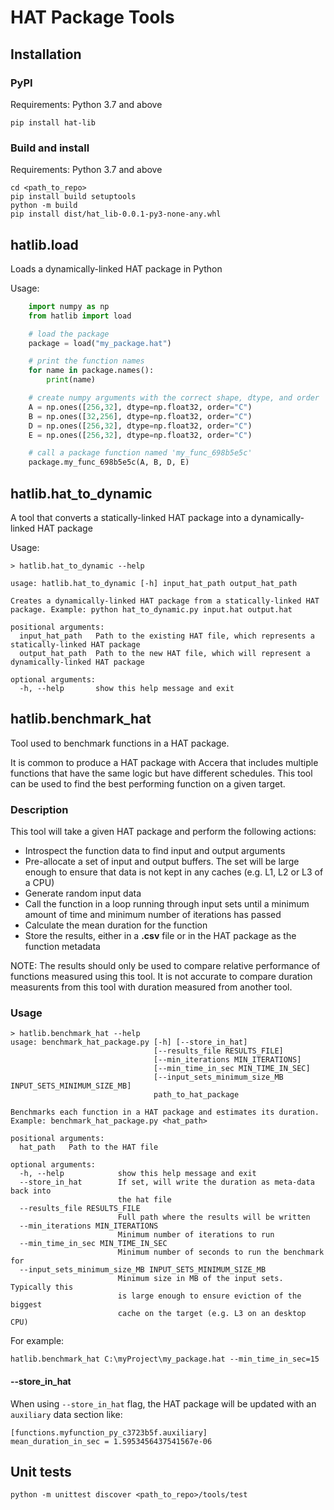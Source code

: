 # HAT Package Tools

## Installation

### PyPI

Requirements: Python 3.7 and above

```shell
pip install hat-lib
```

### Build and install

Requirements: Python 3.7 and above

```shell
cd <path_to_repo>
pip install build setuptools
python -m build
pip install dist/hat_lib-0.0.1-py3-none-any.whl
```

## hatlib.load
Loads a dynamically-linked HAT package in Python

Usage:

```python
    import numpy as np
    from hatlib import load

    # load the package
    package = load("my_package.hat") 

    # print the function names
    for name in package.names():
        print(name)

    # create numpy arguments with the correct shape, dtype, and order
    A = np.ones([256,32], dtype=np.float32, order="C") 
    B = np.ones([32,256], dtype=np.float32, order="C")
    D = np.ones([256,32], dtype=np.float32, order="C")
    E = np.ones([256,32], dtype=np.float32, order="C")

    # call a package function named 'my_func_698b5e5c'
    package.my_func_698b5e5c(A, B, D, E)
```


## hatlib.hat_to_dynamic
A tool that converts a statically-linked HAT package into a dynamically-linked HAT package

Usage:

```shell
> hatlib.hat_to_dynamic --help

usage: hatlib.hat_to_dynamic [-h] input_hat_path output_hat_path

Creates a dynamically-linked HAT package from a statically-linked HAT package. Example: python hat_to_dynamic.py input.hat output.hat

positional arguments:
  input_hat_path   Path to the existing HAT file, which represents a statically-linked HAT package
  output_hat_path  Path to the new HAT file, which will represent a dynamically-linked HAT package

optional arguments:
  -h, --help       show this help message and exit
```

## hatlib.benchmark_hat
Tool used to benchmark functions in a HAT package.

It is common to produce a HAT package with Accera that includes multiple functions that have the same logic but have different schedules. This tool can be used to find the best performing function on a given target.

### Description
This tool will take a given HAT package and perform the following actions:

- Introspect the function data to find input and output arguments
- Pre-allocate a set of input and output buffers. The set will be large enough to ensure that data is not kept in any caches (e.g. L1, L2 or L3 of a CPU)
- Generate random input data
- Call the function in a loop running through input sets until a minimum amount of time and minimum number of iterations has passed
- Calculate the mean duration for the function
- Store the results, either in a __.csv__ file or in the HAT package as the function metadata

NOTE: The results should only be used to compare relative performance of functions measured using this tool. It is not accurate to compare duration measurents from this tool with duration measured from another tool.

### Usage

```shell
> hatlib.benchmark_hat --help
usage: benchmark_hat_package.py [-h] [--store_in_hat]
                                [--results_file RESULTS_FILE]
                                [--min_iterations MIN_ITERATIONS]
                                [--min_time_in_sec MIN_TIME_IN_SEC]
                                [--input_sets_minimum_size_MB INPUT_SETS_MINIMUM_SIZE_MB]
                                path_to_hat_package

Benchmarks each function in a HAT package and estimates its duration. Example: benchmark_hat_package.py <hat_path>

positional arguments:
  hat_path   Path to the HAT file

optional arguments:
  -h, --help            show this help message and exit
  --store_in_hat        If set, will write the duration as meta-data back into
                        the hat file
  --results_file RESULTS_FILE
                        Full path where the results will be written
  --min_iterations MIN_ITERATIONS
                        Minimum number of iterations to run
  --min_time_in_sec MIN_TIME_IN_SEC
                        Minimum number of seconds to run the benchmark for
  --input_sets_minimum_size_MB INPUT_SETS_MINIMUM_SIZE_MB
                        Minimum size in MB of the input sets. Typically this
                        is large enough to ensure eviction of the biggest
                        cache on the target (e.g. L3 on an desktop CPU)
```

For example:
```shell
hatlib.benchmark_hat C:\myProject\my_package.hat --min_time_in_sec=15
```

#### --store_in_hat

When using `--store_in_hat` flag, the HAT package will be updated with an `auxiliary` data section like:

```
[functions.myfunction_py_c3723b5f.auxiliary]
mean_duration_in_sec = 1.5953456437541567e-06
```


## Unit tests

```shell
python -m unittest discover <path_to_repo>/tools/test
```

